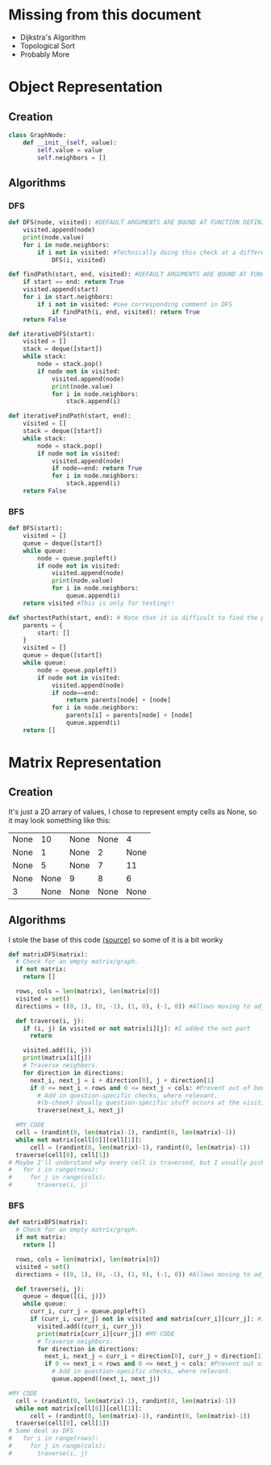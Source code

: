 # Missing from this document

* Dijkstra's Algorithm
* Topological Sort
* Probably More

# Object Representation

## Creation

```python
class GraphNode:
    def __init__(self, value):
        self.value = value
        self.neighbors = []
```

## Algorithms

### DFS

```python
def DFS(node, visited): #DEFAULT ARGUMENTS ARE BOUND AT FUNCTION DEFINITION, NOT FUNCITON EXECUTION. Not using prevents the visited list from carrying over from the previous call
    visited.append(node)
    print(node.value)
    for i in node.neighbors:
        if i not in visited: #Technically doing this check at a different place than the iterative implementations, but is more natural
            DFS(i, visited)

def findPath(start, end, visited): #DEFAULT ARGUMENTS ARE BOUND AT FUNCTION DEFINITION, NOT FUNCITON EXECUTION. Not using prevents the visited list from carrying over from the previous call
    if start == end: return True
    visited.append(start)
    for i in start.neighbors:
        if i not in visited: #see corresponding comment in DFS
            if findPath(i, end, visited): return True
    return False

def iterativeDFS(start):
    visited = []
    stack = deque([start])
    while stack:
        node = stack.pop()
        if node not in visited:
            visited.append(node)
            print(node.value)
            for i in node.neighbors:
                stack.append(i)

def iterativeFindPath(start, end):
    visited = []
    stack = deque([start])
    while stack:
        node = stack.pop()
        if node not in visited:
            visited.append(node)
            if node==end: return True
            for i in node.neighbors:
                stack.append(i)
    return False
```

### BFS

```python
def BFS(start):
    visited = []
    queue = deque([start])
    while queue:
        node = queue.popleft()
        if node not in visited:
            visited.append(node)
            print(node.value)
            for i in node.neighbors:
                queue.append(i)
    return visited #This is only for testing!!

def shortestPath(start, end): # Note that it is difficult to find the path length without remembering parents in the path. I tried
    parents = {
        start: []
    }
    visited = []
    queue = deque([start])
    while queue:
        node = queue.popleft()
        if node not in visited:
            visited.append(node)
            if node==end:
                return parents[node] + [node]
            for i in node.neighbors:
                parents[i] = parents[node] + [node]
                queue.append(i)
    return []
```

# Matrix Representation

## Creation

It's just a 2D arrary of values, I chose to represent empty cells as None, so it may look something like this:

<table>
<tbody>
  <tr>
    <td>None</td>
    <td>10</td>
    <td>None</td>
    <td>None</td>
    <td>4</td>
  </tr>
  <tr>
    <td>None</td>
    <td>1</td>
    <td>None</td>
    <td>2</td>
    <td>None</td>
  </tr>
  <tr>
    <td>None</td>
    <td>5</td>
    <td>None</td>
    <td>7</td>
    <td>11</td>
  </tr>
  <tr>
    <td>None</td>
    <td>None</td>
    <td>9</td>
    <td>8</td>
    <td>6</td>
  </tr>
  <tr>
    <td>3</td>
    <td>None</td>
    <td>None</td>
    <td>None</td>
    <td>None</td>
  </tr>
</tbody>
</table>

## Algorithms

I stole the base of this code [(source)](https://www.techinterviewhandbook.org/algorithms/graph/) so some of it is a bit wonky


```python
def matrixDFS(matrix):
  # Check for an empty matrix/graph.
  if not matrix:
    return []

  rows, cols = len(matrix), len(matrix[0])
  visited = set()
  directions = ((0, 1), (0, -1), (1, 0), (-1, 0)) #Allows moving to adjacent cells in each direction

  def traverse(i, j):
    if (i, j) in visited or not matrix[i][j]: #I added the not part
      return

    visited.add((i, j))
    print(matrix[i][j])
    # Traverse neighbors.
    for direction in directions:
      next_i, next_j = i + direction[0], j + direction[1]
      if 0 <= next_i < rows and 0 <= next_j < cols: #Prevent out of bounds error
        # Add in question-specific checks, where relevant.
        #(b-cheek) Usually question-specific stuff occurs at the visiting in the upper loop, not when enqueing neighbors?
        traverse(next_i, next_j)

  #MY CODE  
  cell = (randint(0, len(matrix)-1), randint(0, len(matrix)-1))
  while not matrix[cell[0]][cell[1]]:
      cell = (randint(0, len(matrix)-1), randint(0, len(matrix)-1))
  traverse(cell[0], cell[1])
# Maybe I'll understand why every cell is traversed, but I usually picked a random cell in my other tests (as above)
#   for i in range(rows):
#     for j in range(cols):
#       traverse(i, j)
```

### BFS

```python
def matrixBFS(matrix):
  # Check for an empty matrix/graph.
  if not matrix:
    return []

  rows, cols = len(matrix), len(matrix[0])
  visited = set()
  directions = ((0, 1), (0, -1), (1, 0), (-1, 0)) #Allows moving to adjacent cells in each direction)

  def traverse(i, j):
    queue = deque([(i, j)])
    while queue:
      curr_i, curr_j = queue.popleft()
      if (curr_i, curr_j) not in visited and matrix[curr_i][curr_j]: #I added second part
        visited.add((curr_i, curr_j))
        print(matrix[curr_i][curr_j]) #MY CODE
        # Traverse neighbors.
        for direction in directions:
          next_i, next_j = curr_i + direction[0], curr_j + direction[1]
          if 0 <= next_i < rows and 0 <= next_j < cols: #Prevent out of bounds error
            # Add in question-specific checks, where relevant.
            queue.append((next_i, next_j))

#MY CODE
  cell = (randint(0, len(matrix)-1), randint(0, len(matrix)-1))
  while not matrix[cell[0]][cell[1]]:
      cell = (randint(0, len(matrix)-1), randint(0, len(matrix)-1))
  traverse(cell[0], cell[1])
# Same deal as DFS
#   for i in range(rows):
#     for j in range(cols):
#       traverse(i, j)
```